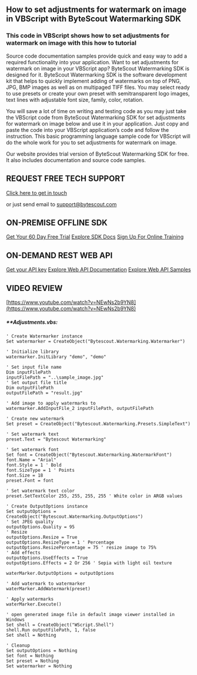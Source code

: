 ## How to set adjustments for watermark on image in VBScript with ByteScout Watermarking SDK

### This code in VBScript shows how to set adjustments for watermark on image with this how to tutorial

Source code documentation samples provide quick and easy way to add a required functionality into your application. Want to set adjustments for watermark on image in your VBScript app? ByteScout Watermarking SDK is designed for it. ByteScout Watermarking SDK is the software development kit that helps to quickly implement adding of watermarks on top of PNG, JPG, BMP images as well as on multipaged TIFF files. You may select ready to use presets or create your own preset with semitransparent logo images, text lines with adjustable font size, family, color, rotation.

You will save a lot of time on writing and testing code as you may just take the VBScript code from ByteScout Watermarking SDK for set adjustments for watermark on image below and use it in your application. Just copy and paste the code into your VBScript application’s code and follow the instruction. This basic programming language sample code for VBScript will do the whole work for you to set adjustments for watermark on image.

Our website provides trial version of ByteScout Watermarking SDK for free. It also includes documentation and source code samples.

## REQUEST FREE TECH SUPPORT

[Click here to get in touch](https://bytescout.zendesk.com/hc/en-us/requests/new?subject=ByteScout%20Watermarking%20SDK%20Question)

or just send email to [support@bytescout.com](mailto:support@bytescout.com?subject=ByteScout%20Watermarking%20SDK%20Question) 

## ON-PREMISE OFFLINE SDK 

[Get Your 60 Day Free Trial](https://bytescout.com/download/web-installer?utm_source=github-readme)
[Explore SDK Docs](https://bytescout.com/documentation/index.html?utm_source=github-readme)
[Sign Up For Online Training](https://academy.bytescout.com/)


## ON-DEMAND REST WEB API

[Get your API key](https://pdf.co/documentation/api?utm_source=github-readme)
[Explore Web API Documentation](https://pdf.co/documentation/api?utm_source=github-readme)
[Explore Web API Samples](https://github.com/bytescout/ByteScout-SDK-SourceCode/tree/master/PDF.co%20Web%20API)

## VIDEO REVIEW

[https://www.youtube.com/watch?v=NEwNs2b9YN8](https://www.youtube.com/watch?v=NEwNs2b9YN8)




<!-- code block begin -->

##### ****Adjustments.vbs:**
    
```
' Create Watermarker instance
Set watermarker = CreateObject("Bytescout.Watermarking.Watermarker")

' Initialize library
watermarker.InitLibrary "demo", "demo"

' Set input file name
Dim inputFilePath
inputFilePath = "..\sample_image.jpg"
' Set output file title
Dim outputFilePath
outputFilePath = "result.jpg"

' Add image to apply watermarks to
watermarker.AddInputFile_2 inputFilePath, outputFilePath

' Create new watermark
Set preset = CreateObject("Bytescout.Watermarking.Presets.SimpleText")

' Set watermark text
preset.Text = "Bytescout Watermarking"

' Set watermark font
Set font = CreateObject("Bytescout.Watermarking.WatermarkFont")
font.Name = "Arial"
font.Style = 1 ' Bold
font.SizeType = 1 ' Points
font.Size = 18
preset.Font = font

' Set watermark text color
preset.SetTextColor 255, 255, 255, 255 ' White color in ARGB values

' Create OutputOptions instance
Set outputOptions = CreateObject("Bytescout.Watermarking.OutputOptions")
' Set JPEG quality
outputOptions.Quality = 95
' Resize
outputOptions.Resize = True
outputOptions.ResizeType = 1 ' Percentage
outputOptions.ResizePercentage = 75 ' resize image to 75%
' Add effects
outputOptions.UseEffects = True
outputOptions.Effects = 2 Or 256 ' Sepia with light oil texture

waterMarker.OutputOptions = outputOptions

' Add watermark to watermarker
waterMarker.AddWatermark(preset)

' Apply watermarks
waterMarker.Execute()

' open generated image file in default image viewer installed in Windows
Set shell = CreateObject("WScript.Shell")
shell.Run outputFilePath, 1, false
Set shell = Nothing

' Cleanup
Set outputOptions = Nothing
Set font = Nothing
Set preset = Nothing
Set watermarker = Nothing

```

<!-- code block end -->